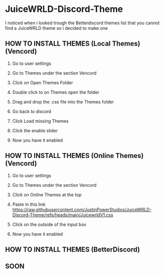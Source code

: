 # JuiceWRLD-Discord-Theme
I noticed when i looked trough the Betterdiscord themes list that you cannot find a JuiceWRLD theme so i decided to make one

## HOW TO INSTALL THEMES (Local Themes) (Vencord)
1. Go to user settings


2. Go to Themes under the section Vencord


3. Click on Open Themes Folder


4. Double click to on Themes open the folder


5. Drag and drop the .css file into the Themes folder


6. Go back to discord


7. Click Load missing Themes


8. Click the enable slider


9. Now you have it enabled

## HOW TO INSTALL THEMES (Online Themes) (Vencord)
1. Go to user settings


2. Go to Themes under the section Vencord


3. Click on Online Themes at the top


4. Paste in this link
https://raw.githubusercontent.com/JustinPowerStudios/JuiceWRLD-Discord-Theme/refs/heads/main/JuicewrldV1.css


5. Click on the outside of the input box


6. Now you have it enabled

## HOW TO INSTALL THEMES (BetterDiscord)

## SOON
